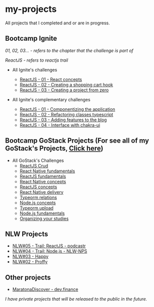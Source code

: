 # my-projects
All projects that I completed and or are in progress.

## Bootcamp Ignite
*01, 02, 03... -  refers to the chapter that the challenge is part of*

*ReactJS - refers to reactjs trail*

- All Ignite's challenges
  - [ReactJS - 01 - React concepts](https://github.com/TiagooAndrade/ignite-reactjs-challenge-conceitos-do-react)
  - [ReactJS - 02 - Creating a shopping cart hook](https://github.com/TiagooAndrade/ignite-reactjs-challenge-criando-um-hook-de-carrinho-de-compras)
  - [ReactJS - 03 - Creating a project from zero](https://github.com/TiagooAndrade/ignite-reactjs-challenge-criando-um-projeto-do-zero)

- All Ignite's complementary challenges
  - [ReactJS - 01 - Componentizing the application](https://github.com/TiagooAndrade/ignite-reactjs-complementary-challenge-componentizando-a-aplicacao)
  - [ReactJS - 02 - Refactoring classes typescript](https://github.com/TiagooAndrade/ignite-reactjs-complementary-challenge-refactoring-classes-ts)
  - [ReactJS - 03 - Adding features to the blog](https://github.com/TiagooAndrade/ignite-reactjs-complementary-challenge-adicionando-features-ao-blog)
  - [ReactJS - 04 - Interface with chakra-ui](https://github.com/TiagooAndrade/ignite-reactjs-complementary-challenge-interface-com-chakra-ui)

## Bootcamp GoStack Projects (For see all of my GoStack's Projects, [Click here](https://github.com/TiagooAndrade/GoStack))
- All GoStack's Challenges
  - [ReactJS Crud](https://github.com/TiagooAndrade/gostack-desafio-reactjs-crud)
  - [React Native fundamentals](https://github.com/TiagooAndrade/gostack-desafio-fundamentos-react-native)
  - [ReactJS fundamentals](https://github.com/TiagooAndrade/gostack-desafio-fundamentos-reactjs)
  - [React Native concepts](https://github.com/TiagooAndrade/gostack-desafio-conceitos-react-native)
  - [ReactJS concepts](https://github.com/TiagooAndrade/gostack-desafio-conceitos-reactjs)
  - [React Native delivery](https://github.com/TiagooAndrade/gostack-desafio-react-native-delivery)
  - [Typeorm relations](https://github.com/TiagooAndrade/gostack-desafio-typeorm-relations)
  - [Node.js concepts](https://github.com/TiagooAndrade/gostack-desafio-Conceitos-do-Node.js)
  - [Typeorm upload](https://github.com/TiagooAndrade/gostack-desafio-typeorm-upload)
  - [Node.js fundamentals](https://github.com/TiagooAndrade/gostack-desafio-fundamentos-node)
  - [Organizing your studies](https://github.com/TiagooAndrade/gostack-desafio-Organizando-seus-estudos)

## NLW Projects
- [NLW#05 - Trail: ReactJS - podcastr](https://github.com/TiagooAndrade/podcastr)
- [NLW#04 - Trail: Node.js - NLW-NPS](https://github.com/TiagooAndrade/NPS-NLW)
- [NLW#03 - Happy](https://github.com/TiagooAndrade/Happy)
- [NLW#02 - Proffy](https://github.com/TiagooAndrade/Proffy)

## Other projects
- [MaratonaDiscover - dev.finance](https://github.com/TiagooAndrade/dev.finance)

*I have private projects that will be released to the public in the future.*
